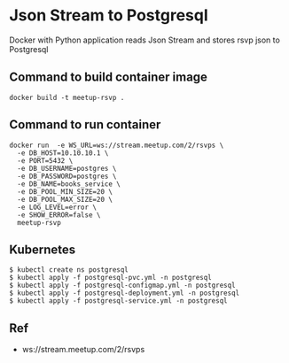# Json Stream to Postgresql

Docker with Python application reads Json Stream and stores rsvp json to Postgresql

## Command to build container image 
```
docker build -t meetup-rsvp .
```

## Command to run container
```
docker run  -e WS_URL=ws://stream.meetup.com/2/rsvps \
  -e DB_HOST=10.10.10.1 \
  -e PORT=5432 \
  -e DB_USERNAME=postgres \
  -e DB_PASSWORD=postgres \
  -e DB_NAME=books_service \
  -e DB_POOL_MIN_SIZE=20 \
  -e DB_POOL_MAX_SIZE=20 \
  -e LOG_LEVEL=error \
  -e SHOW_ERROR=false \
  meetup-rsvp
```

## Kubernetes
```
$ kubectl create ns postgresql
$ kubectl apply -f postgresql-pvc.yml -n postgresql
$ kubectl apply -f postgresql-configmap.yml -n postgresql
$ kubectl apply -f postgresql-deployment.yml -n postgresql
$ kubectl apply -f postgresql-service.yml -n postgresql
```

## Ref
* ws://stream.meetup.com/2/rsvps
